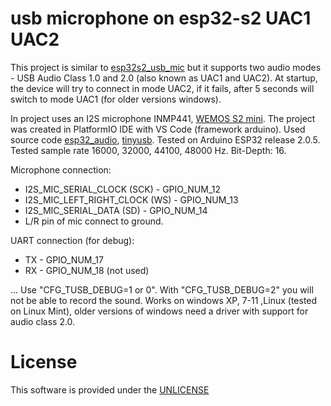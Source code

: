 # usb microphone on esp32-s2 UAC1 UAC2

  This project is similar to <a href="https://github.com/vernonet/ESP32_PRJ/tree/main/esp32s2_usb_mic" rel="nofollow">esp32s2_usb_mic</a>
  but it supports two audio modes - USB Audio Class 1.0 and 2.0 (also known as UAC1 and UAC2). At startup, the device will try to connect in mode UAC2,
  if it fails, after 5 seconds will switch to mode UAC1 (for older versions windows).
  
  In project uses an  I2S microphone INMP441, <a href="https://www.wemos.cc/en/latest/s2/s2_mini.html" rel="nofollow">WEMOS S2 mini</a>.
  The project was created in  PlatformIO IDE with VS Code (framework arduino).
  Used source code <a href="https://github.com/atomic14/esp32_audio" rel="nofollow">esp32_audio</a>, <a href="https://github.com/hathach/tinyusb"    rel="nofollow">tinyusb</a>.
  Tested on Arduino ESP32 release 2.0.5.  
  Tested sample rate 16000, 32000, 44100, 48000 Hz.
  Bit-Depth: 16.
  
  Microphone connection: 
  - I2S_MIC_SERIAL_CLOCK      (SCK)   -   GPIO_NUM_12
  - I2S_MIC_LEFT_RIGHT_CLOCK  (WS)    -   GPIO_NUM_13
  - I2S_MIC_SERIAL_DATA       (SD)    -   GPIO_NUM_14
  - L/R pin of mic connect to ground.
  
  UART connection (for debug):
  - TX   -   GPIO_NUM_17
  - RX   -   GPIO_NUM_18  (not used)
  
  
  ... Use "CFG_TUSB_DEBUG=1 or 0".
  With "CFG_TUSB_DEBUG=2" you will not be able to record the sound.
  Works on windows XP, 7-11 ,Linux (tested on Linux Mint), older versions of windows need a driver with support for audio class 2.0.


# License

  This software is provided under the  <a href="http://unlicense.org/" rel="nofollow">UNLICENSE</a>

